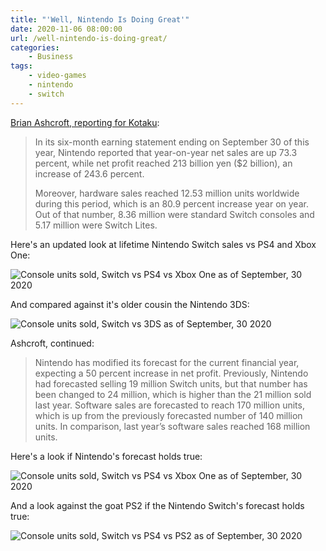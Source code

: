 ```yaml
---
title: "'Well, Nintendo Is Doing Great'"
date: 2020-11-06 08:00:00
url: /well-nintendo-is-doing-great/
categories:
    - Business
tags:
    - video-games
    - nintendo
    - switch
---
```


[Brian Ashcroft, reporting for Kotaku](https://kotaku.com/well-nintendo-is-doing-great-1845580609):

> In its six-month earning statement ending on September 30 of this year, Nintendo reported that year-on-year net sales are up 73.3 percent, while net profit reached 213 billion yen ($2 billion), an increase of 243.6 percent.
> 
> Moreover, hardware sales reached 12.53 million units worldwide during this period, which is an 80.9 percent increase year on year. Out of that number, 8.36 million were standard Switch consoles and 5.17 million were Switch Lites.

Here's an updated look at lifetime Nintendo Switch sales vs PS4 and Xbox One:

![Console units sold, Switch vs PS4 vs Xbox One as of September, 30 2020](/2020-09-30-units-sold-switch-ps4-xboxone.png)

And compared against it's older cousin the Nintendo 3DS:

![Console units sold, Switch vs 3DS as of September, 30 2020](/2020-09-30-units-sold-switch-3ds.png)

Ashcroft, continued:

> Nintendo has modified its forecast for the current financial year, expecting a 50 percent increase in net profit. Previously, Nintendo had forecasted selling 19 million Switch units, but that number has been changed to 24 million, which is higher than the 21 million sold last year. Software sales are forecasted to reach 170 million units, which is up from the previously forecasted number of 140 million units. In comparison, last year’s software sales reached 168 million units.

Here's a look if Nintendo's forecast holds true:

![Console units sold, Switch vs PS4 vs Xbox One as of September, 30 2020](/2020-09-30-units-sold-switch-ps4-xboxone-forecast.png)

And a look against the goat PS2 if the Nintendo Switch's forecast holds true:

![Console units sold, Switch vs PS4 vs PS2 as of September, 30 2020](/2020-09-30-units-sold-switch-ps4-ps2-forecast.png)